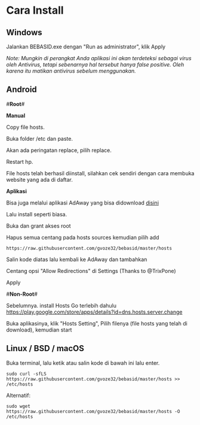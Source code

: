 # Cara Install
## Windows

Jalankan BEBASID.exe dengan "Run as administrator", klik Apply

*Note: Mungkin di perangkat Anda aplikasi ini akan terdeteksi sebagai virus oleh Antivirus, tetapi sebenarnya hal tersebut hanya false positive. Oleh karena itu matikan antivirus sebelum menggunakan.*

## Android

#**Root**#

**Manual**

Copy file hosts.

Buka folder /etc dan paste.

Akan ada peringatan replace, pilih replace.

Restart hp.

File hosts telah berhasil diinstall, silahkan cek sendiri dengan cara membuka website yang ada di daftar.

**Aplikasi**

Bisa juga melalui aplikasi AdAway yang bisa didownload [disini](https://f-droid.org/repo/org.adaway_61.apk)

Lalu install seperti biasa.

Buka dan grant akses root

Hapus semua centang pada hosts sources kemudian pilih add

```
https://raw.githubusercontent.com/gvoze32/bebasid/master/hosts
```

Salin kode diatas lalu kembali ke AdAway dan tambahkan

Centang opsi "Allow Redirections" di Settings (Thanks to @TrixPone)

Apply

#**Non-Root**#

Sebelumnya. install Hosts Go terlebih dahulu
https://play.google.com/store/apps/details?id=dns.hosts.server.change

Buka aplikasinya, klik "Hosts Setting", Pilih filenya (file hosts yang telah di download), kemudian start

## Linux / BSD / macOS

Buka terminal, lalu ketik atau salin kode di bawah ini lalu enter.

```
sudo curl -sfLS https://raw.githubusercontent.com/gvoze32/bebasid/master/hosts >> /etc/hosts
```

Alternatif:
```
sudo wget https://raw.githubusercontent.com/gvoze32/bebasid/master/hosts -O /etc/hosts
```
